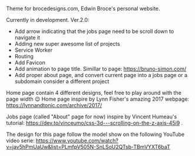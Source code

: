 Theme for brocedesigns.com, Edwin Broce's personal website.

Currently in development. Ver.2.0:

* Add arrow indicating that the jobs page need to be scroll down to navigate it
* Adding new super awesome list of projects
* Service Worker
* Routing
* Add Favicon
* Add animation to page title. Simillar to page: https://bruno-simon.com/
* Add proper about page, and convert current page into a jobs page or a subdomain consider a different project

Home page contain 4 different designs, feel free to play around with the page width 😉
Home page inspire by Lynn Fisher's amazing 2017 webpage: https://lynnandtonic.com/archive/2017/

Jobs page (called "About" page for now) inspire by Vincent Humeau's tutorial: https://dev.to/vinceumo/css-3d---scrolling-on-the-z-axis-45i9 .

The design for this page follow the model show on the following YouTube video serie: https://www.youtube.com/watch?v=jav5hPmUaUw&list=PLmfpV505N-SnLSoU2QTsb-TBmVYXT6baT

